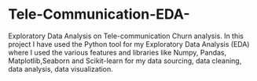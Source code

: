 # Tele-Communication-EDA-
Exploratory Data Analysis on Tele-communication Churn analysis.
In this project I have used the Python tool for my Exploratory Data Analysis (EDA) where 
I used the various features and libraries like Numpy, Pandas, Matplotlib,Seaborn and Scikit-learn for my data sourcing, data cleaning, data analysis, data visualization.

